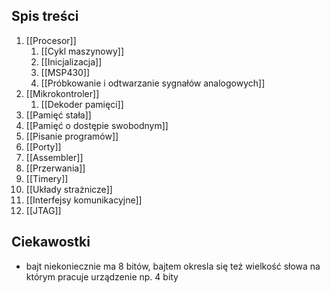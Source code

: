 ## Spis treści
1. [[Procesor]]
	1. [[Cykl maszynowy]]
	2. [[Inicjalizacja]]
	3. [[MSP430]]
	4. [[Próbkowanie i odtwarzanie sygnałów analogowych]]
2. [[Mikrokontroler]]
	1. [[Dekoder pamięci]]
3. [[Pamięć stała]]
4. [[Pamięć o dostępie swobodnym]]
5. [[Pisanie programów]]
6. [[Porty]]
7. [[Assembler]]
8. [[Przerwania]]
9. [[Timery]]
10. [[Układy strażnicze]]
11. [[Interfejsy komunikacyjne]]
12. [[JTAG]]

## Ciekawostki
- bajt niekoniecznie ma 8 bitów, bajtem okresla się też wielkość słowa na którym pracuje urządzenie np. 4 bity
